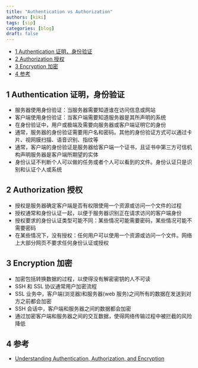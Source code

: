 ```yaml
---
title: "Authentication vs Authorization"
authors: [kiki]
tags: [sip]
categories: [blog]
draft: false
---
```


- [1 Authentication 证明，身份验证](#1-authentication-%e8%af%81%e6%98%8e%e8%ba%ab%e4%bb%bd%e9%aa%8c%e8%af%81)
- [2 Authorization 授权](#2-authorization-%e6%8e%88%e6%9d%83)
- [3 Encryption 加密](#3-encryption-%e5%8a%a0%e5%af%86)
- [4 参考](#4-%e5%8f%82%e8%80%83)

## 1 Authentication 证明，身份验证

- 服务器使用身份验证：当服务器需要知道谁在访问信息或网站
- 客户端使用身份验证：当客户端需要知道服务器是其所声明的系统
- 在身份验证中，用户或极端及需要向服务器或客户端证明它的身份
- 通常，服务器的身份验证需要用户名和密码。其他的身份验证方式可以通过卡片、视网膜扫描、语音识别、指纹等
- 通常，客户端的身份验证是服务器给客户端一个证书，且证书中第三方可信机构声明服务器是客户端所期望的实体
- 身份认证不判断个人可以做的任务或者个人可以看到的文件。身份认证只是识别和认证个人或系统

## 2 Authorization 授权

- 授权是服务器确定客户端是否有权限使用一个资源或访问一个文件的过程
- 授权通常和身份认证一起，以便于服务器识别正在请求访问的客户端身份
- 授权要求的身份认证类型可能不同：某些情况可能需要密码，某些情况可能不需要密码
- 在某些情况下，没有授权：任何用户可以使用一个资源或访问一个文件。网络上大部分网页不要求任何身份认证或授权

## 3 Encryption 加密

- 加密包括转换数据的过程，以使得没有解密密钥的人不可读
- SSH 和 SSL 协议通常用户加密流程
- SSL 业务中，客户端(浏览器)和服务器(web 服务)之间所有的数据在发送到对方之前都会加密
- SSH 会话中，客户端和服务器之间的数据都会加密
- 通过加密客户端和服务器之间的交互数据，使得网络传输过程中被拦截的风险降低

## 4 参考

- [Understanding Authentication, Authorization, and Encryption](https://www.bu.edu/tech/about/security-resources/bestpractice/auth/)
